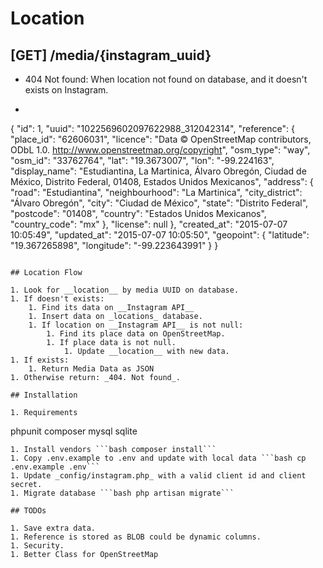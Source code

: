 # Location

## [GET] /media/{instagram_uuid}

* 404 Not found: When location not found on database, and it doesn't exists
on Instagram.
* ```json
{
    "id": 1,
    "uuid": "1022569602097622988_312042314",
    "reference": {
        "place_id": "62606031",
        "licence": "Data © OpenStreetMap contributors, ODbL 1.0. http://www.openstreetmap.org/copyright",
        "osm_type": "way",
        "osm_id": "33762764",
        "lat": "19.3673007",
        "lon": "-99.224163",
        "display_name": "Estudiantina, La Martinica, Álvaro Obregón, Ciudad de México, Distrito Federal, 01408, Estados Unidos Mexicanos",
        "address": {
            "road": "Estudiantina",
            "neighbourhood": "La Martinica",
            "city_district": "Álvaro Obregón",
            "city": "Ciudad de México",
            "state": "Distrito Federal",
            "postcode": "01408",
            "country": "Estados Unidos Mexicanos",
            "country_code": "mx"
        },
        "license": null
    },
    "created_at": "2015-07-07 10:05:49",
    "updated_at": "2015-07-07 10:05:50",
    "geopoint": {
        "latitude": "19.367265898",
        "longitude": "-99.223643991"
    }
}
```

## Location Flow

1. Look for __location__ by media UUID on database.
1. If doesn't exists:
    1. Find its data on __Instagram API__
    1. Insert data on _locations_ database.
    1. If location on __Instagram API__ is not null:
        1. Find its place data on OpenStreetMap.
        1. If place data is not null.
            1. Update __location__ with new data.
1. If exists:
    1. Return Media Data as JSON
1. Otherwise return: _404. Not found_.

## Installation

1. Requirements
```
phpunit
composer
mysql
sqlite
```
1. Install vendors ```bash composer install```
1. Copy .env.example to .env and update with local data ```bash cp .env.example .env```
1. Update _config/instagram.php_ with a valid client id and client secret.
1. Migrate database ```bash php artisan migrate```

## TODOs

1. Save extra data.
1. Reference is stored as BLOB could be dynamic columns.
1. Security.
1. Better Class for OpenStreetMap